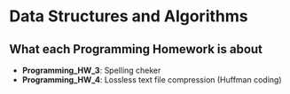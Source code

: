 # Data Structures and Algorithms

## What each Programming Homework is about
- **Programming_HW_3**: Spelling cheker
- **Programming_HW_4**: Lossless text file compression (Huffman coding)
